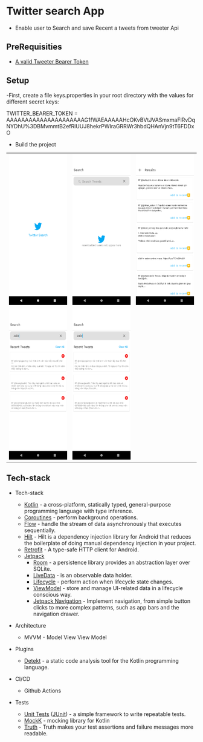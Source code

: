 # Twitter search App
* Enable user to Search and save Recent a tweets from tweeter Api

## PreRequisities

- [A valid Tweeter Bearer Token](https://developer.twitter.com/en/docs/twitter-api/getting-started/getting-access-to-the-twitter-api)

## Setup
-First, create a file keys.properties in your root directory with the values for different secret keys:

TWITTER_BEARER_TOKEN = AAAAAAAAAAAAAAAAAAAAAG1fWAEAAAAAHcOKvBVtJVASmxmaFlRvDqNYDhU%3DBMvmmtB2efRlUUJ8hekrPWIraGRRWr3hbdQHAnVjn9tT6FDDxO


- Build the project

<table>
<tr>
<td>
<img  width="200" height="400" src="./screenshort/1.png"/>
</td>
<td>
<img  width="200" height="400" src="./screenshort/2.png"/>
</td>
<td>
<img  width="200" height="400" src="./screenshort/3.png"/>
</td>
</tr>

<tr>
<td>
<img  width="200" height="400" src="./screenshort/4.png"/>
</td>
<td>
<img  width="200" height="400" src="./screenshort/4.png"/>
</td>
</table>



## Tech-stack

* Tech-stack
    * [Kotlin](https://kotlinlang.org/) - a cross-platform, statically typed, general-purpose programming language with type inference.
    * [Coroutines](https://kotlinlang.org/docs/reference/coroutines-overview.html) - perform background operations.
    * [Flow](https://kotlinlang.org/docs/reference/coroutines/flow.html) - handle the stream of data asynchronously that executes sequentially.
    * [Hilt](https://developer.android.com/training/dependency-injection/hilt-android) - Hilt is a dependency injection library for Android that reduces the boilerplate of doing manual dependency injection in your project.
    * [Retrofit](https://square.github.io/retrofit/) - A type-safe HTTP client for Android.
    * [Jetpack](https://developer.android.com/jetpack)
        * [Room](https://developer.android.com/topic/libraries/architecture/room) - a persistence library provides an abstraction layer over SQLite.
        * [LiveData](https://developer.android.com/topic/libraries/architecture/livedata) - is an observable data holder.
        * [Lifecycle](https://developer.android.com/topic/libraries/architecture/lifecycle) - perform action when lifecycle state changes.
        * [ViewModel](https://developer.android.com/topic/libraries/architecture/viewmodel) - store and manage UI-related data in a lifecycle conscious way.
        * [Jetpack Navigation](https://developer.android.com/guide/navigation/navigation-getting-started) -  Implement navigation, from simple button clicks to more complex patterns, such as app bars and the navigation drawer.

* Architecture
    * MVVM - Model View View Model

* Plugins
    * [Detekt](https://github.com/detekt/detekt) - a static code analysis tool for the Kotlin programming language.

* CI/CD
    * Github Actions
    
* Tests
    * [Unit Tests](https://en.wikipedia.org/wiki/Unit_testing) ([JUnit](https://junit.org/junit4/)) - a simple framework to write repeatable tests.
    * [MockK](https://github.com/mockk) - mocking library for Kotlin
    * [Truth](https://github.com/google/truth) - Truth makes your test assertions and failure messages more readable.

 
    




